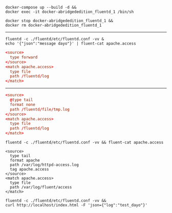 ```
docker-compose up --build -d &&
docker exec -it docker-abridgededition_fluentd_1 /bin/sh

docker stop docker-abridgededition_fluentd_1 &&
docker rm docker-abridgededition_fluentd_1
```

----------------------------------------

```
fluentd -c ./fluentd/etc/fluentd.conf -vv &
echo '{"json":"message dayo"}' | fluent-cat apache.access
```

``` fluentd.conf
<source>
  type forward
</source>
<match apache.access>
  type file
  path /fluentd/log
</match>
```

----------------------------------------

``` fluentd.conf
<source>
  @type tail
  format none
  path /fluentd/file/tmp.log
</source>
<match apache.access>
  type file
  path /fluentd/log
</match>
```

```
fluentd -c ./fluentd/etc/fluentd.conf -vv && fluent-cat apache.access
```

```
<source>
  type tail
  format apache
  path /var/log/httpd-access.log
  tag apache.access
</source>
<match apache.access>
  type file
  path /var/log/fluent/access
</match>
```

```
fluentd -c ./fluentd/etc/fluentd.conf -vv && 
curl http://localhost/index.html -F 'json={"log":"test_dayo"}'
```
